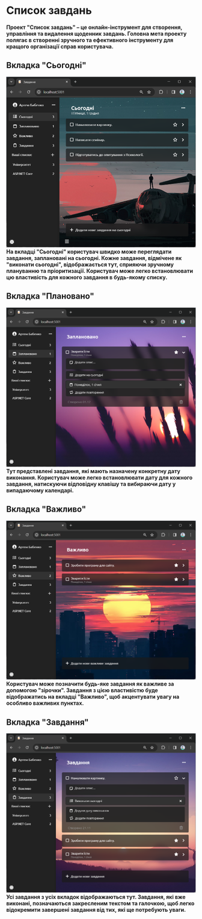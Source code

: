 
# Список завдань
**Проект "Список завдань" – це онлайн-інструмент для створення, управління та видалення щоденник завдань. Головна мета проекту полягає в створенні зручного та ефективного інструменту для кращого організації справ користувача.**

## Вкладка "Сьогодні"
![Фото вкладки сьогодні](Screenshots/today.jpg)
**На вкладці "Сьогодні" користувач швидко може переглядати завдання, заплановані на сьогодні. Кожне завдання, відмічене як "виконати сьогодні", відображається тут, сприяючи зручному плануванню та пріоритизації. Користувач може легко встановлювати цю властивість для кожного завдання в будь-якому списку.**

## Вкладка "Плановано"
![Фото вкладки плановано](Screenshots/planed.jpg)
**Тут представлені завдання, які мають назначену конкретну дату виконання. Користувач може легко встановлювати дату для кожного завдання, натискуючи відповідну клавішу та вибираючи дату у випадаючому календарі.**

## Вкладка "Важливо"
![Фото вкладки важливо](Screenshots/important.jpg)
**Користувач може позначити будь-яке завдання як важливе за допомогою "зірочки". Завдання з цією властивістю буде відображатись на вкладці "Важливо", щоб акцентувати увагу на особливо важливих пунктах.**

## Вкладка "Завдання"
![Фото вкладки важливо](Screenshots/tasks.jpg)
**Усі завдання з усіх вкладок відображаються тут. Завдання, які вже виконані, позначаються закресленим текстом та галочкою, щоб легко відокремити завершені завдання від тих, які ще потребують уваги.**

